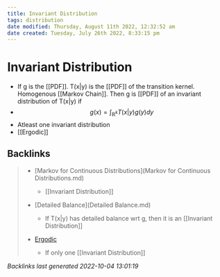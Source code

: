 ```yaml
---
title: Invariant Distribution
tags: distribution
date modified: Thursday, August 11th 2022, 12:32:52 am
date created: Tuesday, July 26th 2022, 8:33:15 pm
---
```


# Invariant Distribution
- If g is the [[PDF]]. T(x|y) is the [[PDF]] of the transition kernel. Homogenous [[Markov Chain]]. Then g is [[PDF]] of an invariant distribution of T(x|y) if
- $$g(x) = \int_{\mathbb{R}^{k}}T(x|y)g(y)dy$$
- Atleast one invariant distribution
- [[Ergodic]]

## Backlinks

> - [Markov for Continuous Distributions](Markov for Continuous Distributions.md)
>   - [[Invariant Distribution]]
>    
> - [Detailed Balance](Detailed Balance.md)
>   - If T(x|y) has detailed balance wrt g, then it is an [[Invariant Distribution]]
>    
> - [Ergodic](Ergodic.md)
>   - If only one [[Invariant Distribution]]

_Backlinks last generated 2022-10-04 13:01:19_
